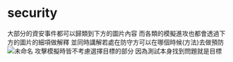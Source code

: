 # security
大部分的資安事件都可以歸類到下方的圖片內容 而各類的模擬進攻也都會透過下方的圖片的細項做解釋
並同時講解若處在防守方可以在哪個時候(方法)去做預防
![未命名](https://user-images.githubusercontent.com/49279418/116978745-b5fb2700-acf6-11eb-8183-ee9ba726ceb6.png)
攻擊模擬時皆不考慮選擇目標的部分 因為測試本身找到問題就是目標
